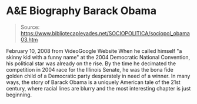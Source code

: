 # A&E Biography Barack Obama

> Source: https://www.bibliotecapleyades.net/SOCIOPOLITICA/sociopol_obama03.htm

February 10, 2008
from
VideoGoogle Website
When he called himself "a skinny kid with a funny name" at the 2004
Democratic National Convention, his political star was already on the rise.
By the time he decimated the competition in 2004
race for the Illinois Senate, he was the bona fide golden child of a
Democratic party desperately in need of a winner.
In many ways, the story of Barack Obama is a
uniquely American tale of the 21st century, where racial lines are blurry
and the most interesting chapter is just beginning.
